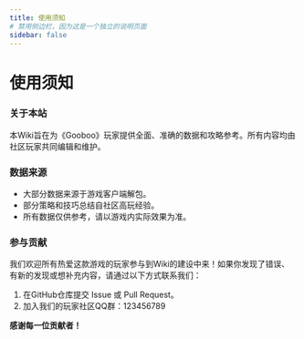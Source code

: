 ```yaml
---
title: 使用须知
# 禁用侧边栏，因为这是一个独立的说明页面
sidebar: false
---
```


# 使用须知

### 关于本站
本Wiki旨在为《Gooboo》玩家提供全面、准确的数据和攻略参考。所有内容均由社区玩家共同编辑和维护。

### 数据来源
*   大部分数据来源于游戏客户端解包。
*   部分策略和技巧总结自社区高玩经验。
*   所有数据仅供参考，请以游戏内实际效果为准。

### 参与贡献
我们欢迎所有热爱这款游戏的玩家参与到Wiki的建设中来！如果你发现了错误、有新的发现或想补充内容，请通过以下方式联系我们：
1.  在GitHub仓库提交 Issue 或 Pull Request。
2.  加入我们的玩家社区QQ群：123456789

**感谢每一位贡献者！**